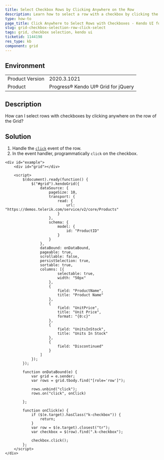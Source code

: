 ```yaml
---
title: Select Checkbox Rows by Clicking Anywhere on the Row
description: Learn how to select a row with a checkbox by clicking the row of the Kendo UI Grid.
type: how-to
page_title: Click Anywhere to Select Rows with Checkboxes - Kendo UI for jQuery Data Grid
slug: grid-checkbox-selection-row-click-select
tags: grid, checkbox selection, kendo ui
ticketid: 1144198
res_type: kb
component: grid
---
```


## Environment

<table>
	<tr>
		<td>Product Version</td>
		<td>2020.3.1021</td>
	</tr>
	<tr>
		<td>Product</td>
		<td>Progress® Kendo UI® Grid for jQuery</td> 
	</tr>
</table>


## Description

How can I select rows with checkboxes by clicking anywhere on the row of the Grid?

## Solution

1. Handle the [`click`](https://api.jquery.com/click/) event of the row.
1. In the event handler, programmatically `click` on the checkbox.

```dojo
<div id="example">
    <div id="grid"></div>

    <script>
        $(document).ready(function() {
            $("#grid").kendoGrid({
                dataSource: {
                    pageSize: 10,
                    transport: {
                        read: {
                            url: "https://demos.telerik.com/service/v2/core/Products"
                        }
                    },
                    schema: {
                        model: {
                            id: "ProductID"
                        }
                    }
                },
                dataBound: onDataBound,
                pageable: true,
                scrollable: false,
                persistSelection: true,
                sortable: true,
                columns: [{
                        selectable: true,
                        width: "50px"
                    },
                    {
                        field: "ProductName",
                        title: "Product Name"
                    },
                    {
                        field: "UnitPrice",
                        title: "Unit Price",
                        format: "{0:c}"
                    },
                    {
                        field: "UnitsInStock",
                        title: "Units In Stock"
                    },
                    {
                        field: "Discontinued"
                    }
                ]
            });
        });

        function onDataBound(e) {
            var grid = e.sender;
            var rows = grid.tbody.find("[role='row']");

            rows.unbind("click");
            rows.on("click", onClick)

        };

        function onClick(e) {
            if ($(e.target).hasClass("k-checkbox")) {
                return;
            }
            var row = $(e.target).closest("tr");
            var checkbox = $(row).find(".k-checkbox");

            checkbox.click();
        };
    </script>
</div>
```
